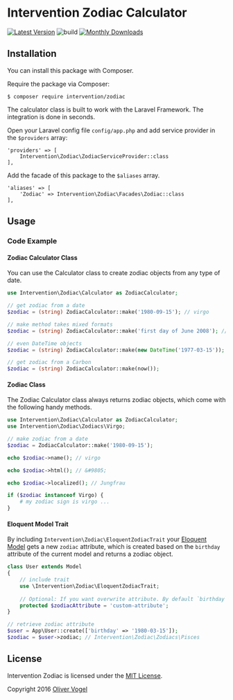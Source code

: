 # Intervention Zodiac Calculator

[![Latest Version](https://img.shields.io/packagist/v/intervention/zodiac.svg)](https://packagist.org/packages/intervention/zodiac)
![build](https://github.com/Intervention/zodiac/workflows/build/badge.svg)
[![Monthly Downloads](https://img.shields.io/packagist/dm/intervention/zodiac.svg)](https://packagist.org/packages/intervention/zodiac/stats)

## Installation

You can install this package with Composer.

Require the package via Composer:

    $ composer require intervention/zodiac

The calculator class is built to work with the Laravel Framework. The integration is done in seconds.

Open your Laravel config file `config/app.php` and add service provider in the `$providers` array:
    
    'providers' => [
        Intervention\Zodiac\ZodiacServiceProvider::class
    ],

Add the facade of this package to the `$aliases` array.

    'aliases' => [
        'Zodiac' => Intervention\Zodiac\Facades\Zodiac::class
    ],

## Usage

### Code Example

#### Zodiac Calculator Class

You can use the Calculator class to create zodiac objects from any type of date.

```php
use Intervention\Zodiac\Calculator as ZodiacCalculator;

// get zodiac from a date
$zodiac = (string) ZodiacCalculator::make('1980-09-15'); // virgo

// make method takes mixed formats
$zodiac = (string) ZodiacCalculator::make('first day of June 2008'); // gemini

// even DateTime objects
$zodiac = (string) ZodiacCalculator::make(new DateTime('1977-03-15')); // pisces

// get zodiac from a Carbon
$zodiac = (string) ZodiacCalculator::make(now());
```

#### Zodiac Class

The Zodiac Calculator class always returns zodiac objects, which come with the following handy methods.

```php
use Intervention\Zodiac\Calculator as ZodiacCalculator;
use Intervention\Zodiac\Zodiacs\Virgo;

// make zodiac from a date
$zodiac = ZodiacCalculator::make('1980-09-15');

echo $zodiac->name(); // virgo

echo $zodiac->html(); // &#9805;

echo $zodiac->localized(); // Jungfrau

if ($zodiac instanceof Virgo) {
    # my zodiac sign is virgo ...
}

```

#### Eloquent Model Trait

By including `Intervention\Zodiac\EloquentZodiacTrait` your [Eloquent Model](https://laravel.com/docs/eloquent) gets a new `zodiac` attribute, which is created based on the `birthday` attribute of the current model and returns a zodiac object.

```php
class User extends Model
{
    // include trait
    use \Intervention\Zodiac\EloquentZodiacTrait;
    
    // Optional: If you want overwrite attribute. By default `birthday`
    protected $zodiacAttribute = 'custom-attribute';
}

// retrieve zodiac attribute
$user = App\User::create(['birthday' => '1980-03-15']);
$zodiac = $user->zodiac; // Intervention\Zodiac\Zodiacs\Pisces
```


## License

Intervention Zodiac is licensed under the [MIT License](http://opensource.org/licenses/MIT).

Copyright 2016 [Oliver Vogel](https://olivervogel.com/)
